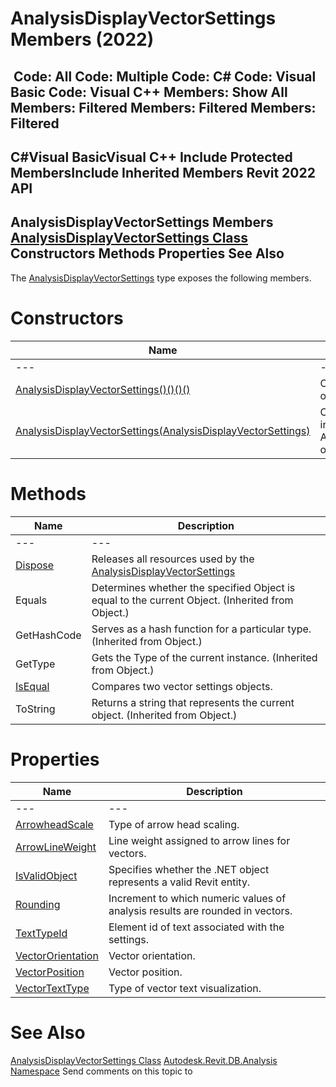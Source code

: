 # AnalysisDisplayVectorSettings Members (2022)

﻿
 Code: All Code: Multiple Code: C# Code: Visual Basic Code: Visual C++  Members: Show All Members: Filtered Members: Filtered Members: Filtered   
---  
C#Visual BasicVisual C++
Include Protected MembersInclude Inherited Members
Revit 2022 API  
---  
AnalysisDisplayVectorSettings Members  
[AnalysisDisplayVectorSettings Class](2e74462f-4216-f6eb-d560-87a1b103e87e.md "AnalysisDisplayVectorSettings Class") Constructors Methods Properties See Also  
---  
The [AnalysisDisplayVectorSettings](2e74462f-4216-f6eb-d560-87a1b103e87e.md "AnalysisDisplayVectorSettings Class") type exposes the following members.
# Constructors
| Name | Description |
| --- | --- |
| --- | --- | --- |
| [AnalysisDisplayVectorSettings()()()()](efe9a7cd-06b3-4e9f-c8fc-8274dcb13f0d.md "AnalysisDisplayVectorSettings Constructor") | Constructs a default instance of vector settings. |
| [AnalysisDisplayVectorSettings(AnalysisDisplayVectorSettings)](e2f4a7b5-274e-5e2a-122a-414130061931.md "AnalysisDisplayVectorSettings Constructor \(AnalysisDisplayVectorSettings\)") | Constructs a new copy of the input AnalysisDisplayVectorSettings object. |

# Methods
| Name | Description |
| --- | --- |
| --- | --- | --- |
| [Dispose](a5dccb3c-23fc-d40e-79d2-df9d16bcafc2.md "Dispose Method") | Releases all resources used by the [AnalysisDisplayVectorSettings](2e74462f-4216-f6eb-d560-87a1b103e87e.md "AnalysisDisplayVectorSettings Class") |
| Equals | Determines whether the specified Object is equal to the current Object. (Inherited from Object.) |
| GetHashCode | Serves as a hash function for a particular type.  (Inherited from Object.) |
| GetType | Gets the Type of the current instance. (Inherited from Object.) |
| [IsEqual](db46f016-6524-28d1-ad1d-3bbe1a686814.md "IsEqual Method") | Compares two vector settings objects. |
| ToString | Returns a string that represents the current object. (Inherited from Object.) |

# Properties
| Name | Description |
| --- | --- |
| --- | --- | --- |
| [ArrowheadScale](32cf9117-3fb1-7162-6806-cca7de6417fd.md "ArrowheadScale Property") | Type of arrow head scaling. |
| [ArrowLineWeight](e36c9296-ed22-c1b5-d890-639a73a73aa2.md "ArrowLineWeight Property") | Line weight assigned to arrow lines for vectors. |
| [IsValidObject](c29a3751-97ea-75cb-2982-f2be38b8e7f5.md "IsValidObject Property") | Specifies whether the .NET object represents a valid Revit entity. |
| [Rounding](3ccbda07-3d25-cfaa-3098-90cdd283fe97.md "Rounding Property") | Increment to which numeric values of analysis results are rounded in vectors. |
| [TextTypeId](2dafa119-388e-754c-bd42-ac3635beeac5.md "TextTypeId Property") | Element id of text associated with the settings. |
| [VectorOrientation](2948b555-cddd-4bd3-ce6c-4fb85ea32284.md "VectorOrientation Property") | Vector orientation. |
| [VectorPosition](05ee033f-02ef-5eee-7fee-fc861df2d8dc.md "VectorPosition Property") | Vector position. |
| [VectorTextType](6327b05a-0980-836f-fa97-6b913cf6b495.md "VectorTextType Property") | Type of vector text visualization. |

# See Also
[AnalysisDisplayVectorSettings Class](2e74462f-4216-f6eb-d560-87a1b103e87e.md "AnalysisDisplayVectorSettings Class")
[Autodesk.Revit.DB.Analysis Namespace](958e2e12-587d-f188-5d7b-f13d7dbfdf48.md "Autodesk.Revit.DB.Analysis Namespace")
Send comments on this topic to 